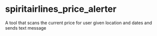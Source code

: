# spiritairlines_price_alerter
A tool that scans the current price for user given location and dates and sends text message
